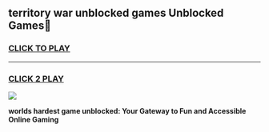 
## territory war unblocked games Unblocked Games👋
<h3>
<a href="https://premium.freeplayer.one?title=territory_war_unblocked_games&ref=16F">CLICK TO PLAY</a></h3>
<hr>

<h3>
<a href="https://premium.freeplayer.one?title=territory_war_unblocked_games&ref=16F">CLICK 2 PLAY</a>
  
</h3>

<a href="https://premium.freeplayer.one?title=territory_war_unblocked_games&ref=16F/"><img src="https://clearcache.store/games.png"></a>


**worlds hardest game unblocked: Your Gateway to Fun and Accessible Online Gaming**
